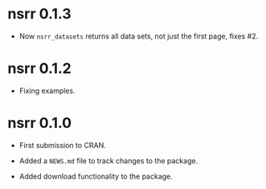 # nsrr 0.1.3

- Now `nsrr_datasets` returns all data sets, not just the first page, fixes #2.

# nsrr 0.1.2

- Fixing examples.

# nsrr 0.1.0

* First submission to CRAN. 
* Added a `NEWS.md` file to track changes to the package.

* Added download functionality to the package.

